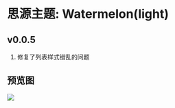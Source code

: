 # 思源主题: Watermelon(light)

## v0.0.5
1. 修复了列表样式错乱的问题

## 预览图
![](https://cdn.jsdelivr.net/gh/ihyw/blogIH-First@main/2021/01/12/preview(1).png)
